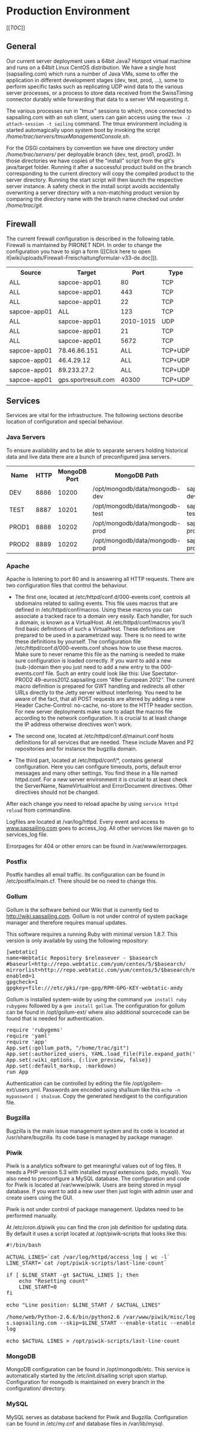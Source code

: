 # Production Environment

[[_TOC_]]

## General

Our current server deployment uses a 64bit Java7 Hotspot virtual machine and runs on a 64bit Linux CentOS distribution. We have a single host (sapsailing.com) which runs a number of Java VMs, some to offer the application in different development stages (dev, test, prod, ...), some to perform specific tasks such as replicating UDP wind data to the various server processes, or a process to store data received from the SwissTiming connector durably while forwarding that data to a server VM requesting it.

The various processes run in "tmux" sessions to which, once connected to sapsailing.com with an ssh client, users can gain access using the `tmux -2 attach-session -t sailing` command. The tmux environment including is started automagically upon system boot by invoking the script _/home/trac/servers/tmuxManagementConsole.sh_.

For the OSGi containers by convention we have one directory under _/home/trac/servers/_ per deployable branch (dev, test, prod1, prod2). In those directories we have copies of the "install" script from the git's java/target folder. Running it after a successful product build on the branch corresponding to the current directory will copy the compiled product to the server directory. Running the start script will then launch the respective server instance. A safety check in the install script avoids accidentally overwriting a server directory with a non-matching product version by comparing the directory name with the branch name checked out under _/home/trac/git_.

## Firewall
The current firewall configuration is described in the following table. Firewall is maintained by PIRONET NDH. In order to change the configuration you have to sign a form ([[Click here to open it|wiki/uploads/Firewall-Freischaltungformular-v33-de.doc]]).

<table>
<tr>
<th>Source</th>
<th>Target</th>
<th>Port</th>
<th>Type</th>
</tr>
<tr>
<td>ALL</td>
<td>sapcoe-app01</td>
<td>80</td>
<td>TCP</td>
</tr>
<tr>
<td>ALL</td>
<td>sapcoe-app01</td>
<td>443</td>
<td>TCP</td>
</tr>
<tr>
<td>ALL</td>
<td>sapcoe-app01</td>
<td>22</td>
<td>TCP</td>
</tr>
<tr>
<td>sapcoe-app01</td>
<td>ALL</td>
<td>123</td>
<td>TCP</td>
</tr>
<tr>
<td>ALL</td>
<td>sapcoe-app01</td>
<td>2010-1015</td>
<td>UDP</td>
</tr>
<tr>
<td>ALL</td>
<td>sapcoe-app01</td>
<td>21</td>
<td>TCP</td>
</tr>
<tr>
<td>ALL</td>
<td>sapcoe-app01</td>
<td>5672</td>
<td>TCP</td>
</tr>
<tr>
<td>sapcoe-app01</td>
<td>78.46.86.151</td>
<td>ALL</td>
<td>TCP+UDP</td>
</tr>
<tr>
<td>sapcoe-app01</td>
<td>46.4.29.12</td>
<td>ALL</td>
<td>TCP+UDP</td>
</tr>
<tr>
<td>sapcoe-app01</td>
<td>89.233.27.2</td>
<td>ALL</td>
<td>TCP+UDP</td>
</tr>
<tr>
<td>sapcoe-app01</td>
<td>gps.sportresult.com</td>
<td>40300</td>
<td>TCP+UDP</td>
</tr>
</table>

## Services

Services are vital for the infrastructure. The following sections describe location of configuration and special behaviour.

### Java Servers

To ensure availability and to be able to separate servers holding historical data and live data there are a bunch of preconfigured java servers.

<table>
<tr>
<th>Name</th>
<th>HTTP</th>
<th>MongoDB Port</th>
<th>MongoDB Path</th>
<th>Replication Channel</th>
<th>Expedition UDP Port</th>
</tr>
<tr>
<td>DEV</td>
<td>8886</td>
<td>10200</td>
<td>/opt/mongodb/data/mongodb-dev</td>
<td>sapsailinganalytics-dev</td>
<td>2010</td>
</tr>
<tr>
<td>TEST</td>
<td>8887</td>
<td>10201</td>
<td>/opt/mongodb/data/mongodb-test</td>
<td>sapsailinganalytics-test</td>
<td>2011</td>
</tr>
<tr>
<td>PROD1</td>
<td>8888</td>
<td>10202</td>
<td>/opt/mongodb/data/mongodb-prod</td>
<td>sapsailinganalytics-prod1</td>
<td>2013</td>
</tr>
<tr>
<td>PROD2</td>
<td>8889</td>
<td>10202</td>
<td>/opt/mongodb/data/mongodb-prod</td>
<td>sapsailinganalytics-prod2</td>
<td>2014</td>
</tr>
</table>

### Apache

Apache is listening to port 80 and is answering all HTTP requests. There are two configuration files that control the behaviour. 

* The first one, located at /etc/httpd/conf.d/000-events.conf, controls all sbdomains related to sailing events. This file uses macros that are defined in /etc/httpd/conf/macros. Using these macros you can associate a tracked race to a domain very easily. Each handler, for such a domain, is known as a VirtualHost. At /etc/httpd/conf/macros you’ll find basic definitions of such a VirtualHost. These definitions are prepared to be used in a parametrized way. There is no need to write these definitions by yourself. The configuration file /etc/httpd/conf.d/000-events.conf shows how to use these macros. Make sure to never rename this file as the naming is needed to make sure configuration is loaded correctly.
If you want to add a new (sub-)domain then you just need to add a new entry to the 000-events.conf file. Such an entry could look like this:
Use Spectator-PROD2 49-euros2012.sapsailing.com “49er European 2012”. The current macro definition is prepared for GWT handling and redirects all other URLs directly to the Jetty server without interfering. You need to be aware of the fact, that all POST requests are altered by adding a new Header Cache-Control: no-cache, no-store to the HTTP header section.
For new server deployments make sure to adapt the macros file according to the network configuration. It is crucial to at least change the IP address otherwise directives won’t work.

* The second one, located at /etc/httpd/conf.d/mainurl.conf hosts definitions for all services that are needed. These include Maven and P2 repositories and for instance the bugzilla domain.

* The third part, located at /etc/httpd/conf/*, contains general configuration. Here you can configure timeouts, ports, default error messages and many other settings. You find these in a file named httpd.conf. For a new server environment it is crucial to at least check the ServerName, NameVirtualHost and ErrorDocument directives. Other directives should not be changed.

After each change you need to reload apache by using `service httpd reload` from commandline.

Logfiles are located at /var/log/httpd. Every event and access to www.sapsailing.com goes to access_log. All other services like maven go to services_log file.

Errorpages for 404 or other errors can be found in /var/www/errorpages.

### Postfix

Postfix handles all email traffic. Its configuration can be found in /etc/postfix/main.cf. There should be no need to change this.

### Gollum

Gollum is the software behind our Wiki that is currently tied to http://wiki.sapsailing.com. Gollum is not under control of system package manager and therefore requires manual updates.

This software requires a running Ruby with minimal version 1.8.7. This version is only available by using the following repository:

<pre>
[webtatic]
name=Webtatic Repository $releasever - $basearch
#baseurl=http://repo.webtatic.com/yum/centos/5/$basearch/
mirrorlist=http://repo.webtatic.com/yum/centos/5/$basearch/mirrorlist
enabled=1
gpgcheck=1
gpgkey=file:///etc/pki/rpm-gpg/RPM-GPG-KEY-webtatic-andy
</pre>

Gollum is installed system-wide by using the command `yum install ruby rubygems` followed by a `gem install gollum`. The configuration for gollum can be found in /opt/gollum-ext/ where also additional sourcecode can be found that is needed for authentication.

<pre>
require 'rubygems'
require 'yaml'
require 'app'
App.set(:gollum_path, "/home/trac/git")
App.set(:authorized_users, YAML.load_file(File.expand_path('users.yml', __DIR__)))
App.set(:wiki_options, {:live_preview, false})
App.set(:default_markup, :markdown)
run App
</pre>

Authentication can be controlled by editing the file /opt/gollem-ext/users.yml. Passwords are encoded using sha1sum like this `echo -n mypassword | sha1sum`. Copy the generated hexdigest to the configuration file.

### Bugzilla

Bugzilla is the main issue management system and its code is located at /usr/share/bugzilla. Its code base is managed by package manager.

### Piwik

Piwik is a analytics software to get meaningful values out of log files. It needs a PHP version 5.3 with installed mysql extensions (pdo, mysqli). You also need to preconfigure a MySQL database. The configuration and code for Piwik is located at /var/www/piwik. Users are being stored in mysql database. If you want to add a new user then just login with admin user and create users using the GUI. 

Piwik is not under control of package management. Updates need to be performed manually.

At /etc/cron.d/piwik you can find the cron job definition for updating data. By default it uses a script located at /opt/piwik-scripts that looks like this:

<pre>
#!/bin/bash

ACTUAL_LINES=`cat /var/log/httpd/access_log | wc -l`
LINE_START=`cat /opt/piwik-scripts/last-line-count`

if [ $LINE_START -gt $ACTUAL_LINES ]; then
	echo "Resetting count"
	LINE_START=0
fi

echo "Line position: $LINE_START / $ACTUAL_LINES"

/home/web/Python-2.6.6/bin/python2.6 /var/www/piwik/misc/log-analytics/import_logs.py -d --exclude-path-from=/opt/piwik-scripts/EXCLUDE --url=http://analysi
s.sapsailing.com --skip=$LINE_START --enable-static --enable-bots --recorders=4 --recorder-max-payload-size=400 --add-sites-new-hosts /var/log/httpd/access_
log

echo $ACTUAL_LINES > /opt/piwik-scripts/last-line-count
</pre>

### MongoDB

MongoDB configuration can be found in /opt/mongodb/etc. This service is automatically started by the /etc/init.d/sailing script upon startup. Configuration for mongodb is maintained on every branch in the configuration/ directory.

### MySQL

MySQL serves as database backend for Piwik and Bugzilla. Configuration can be found in /etc/my.cnf and database files in /var/lib/mysql.